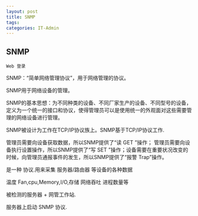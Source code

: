 ```yaml
---
layout: post
title: SNMP
tags: 
categories: IT-Admin
---
```


## SNMP
`Web 登录`

SNMP：“简单网络管理协议”，用于网络管理的协议。

SNMP用于网络设备的管理。

SNMP的基本思想：为不同种类的设备、不同厂家生产的设备、不同型号的设备，定义为一个统一的接口和协议，使得管理员可以是使用统一的外观面对这些需要管理的网络设备进行管理。


SNMP被设计为工作在TCP/IP协议族上。SNMP基于TCP/IP协议工作.


管理员需要向设备获取数据，所以SNMP提供了“读 GET ”操作；
管理员需要向设备执行设置操作，所以SNMP提供了“写 SET ”操作；设备需要在重要状况改变的时候，向管理员通报事件的发生，所以SNMP提供了“报警 Trap”操作。



是一种 协议.用来采集 服务器/路由器 等设备的各种数据

温度 Fan,cpu,Memory,I/O,存储 网络吞吐 进程数量等

被检测的服务器 + 网管工作站.

服务器上启动 SNMP 协议.




